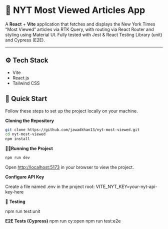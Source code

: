 # 📰 NYT Most Viewed Articles App

A **React** + **Vite** application that fetches and displays the New York Times “Most Viewed” articles via RTK Query, with routing via React Router and styling using Material UI. Fully tested with Jest & React Testing Library (unit) and Cypress (E2E).

---


## <a name="tech-stack">⚙️ Tech Stack</a>

- Vite
- React.js
- Tailwind CSS

## <a name="quick-start">🤸 Quick Start</a>
Follow these steps to set up the project locally on your machine.

**Cloning the Repository**

```bash
git clone https://github.com/jawadkhan13/nyt-most-viewed.git
cd nyt-most-viewed
npm install
```

🏃‍♂️**Running the Project**

```bash
npm run dev
```
Open [http://localhost:5173](http://localhost:5173) in your browser to view the project.


**Configure API Key**

Create a file named .env in the project root:
VITE_NYT_KEY=your-nyt-api-key-here


🧪 **Testing**

npm run test:unit

**E2E Tests (Cypress)**
npm run cy:open
npm run test:e2e
